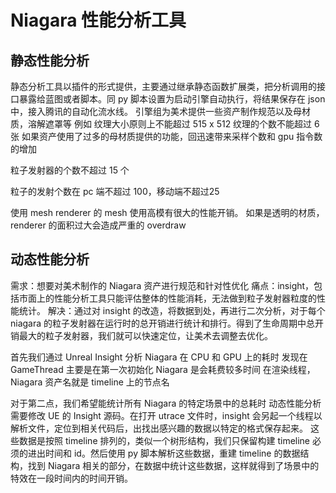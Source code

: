 # Niagara 性能分析工具
## 静态性能分析
静态分析工具以插件的形式提供，主要通过继承静态函数扩展类，把分析调用的接口暴露给蓝图或者脚本。同 py 脚本设置为启动引擎自动执行，将结果保存在 json 中，接入腾讯的自动化流水线。
引擎组为美术提供一些资产制作规范以及母材质，溶解遮罩等
例如
纹理大小原则上不能超过 515 x 512
纹理的个数不能超过 6 张
如果资产使用了过多的母材质提供的功能，回迅速带来采样个数和 gpu 指令数的增加

粒子发射器的个数不超过 15 个

粒子的发射个数在 pc 端不超过 100，移动端不超过25

使用 mesh renderer 的 mesh 使用高模有很大的性能开销。
如果是透明的材质，renderer 的面积过大会造成严重的 overdraw

## 动态性能分析

需求：想要对美术制作的 Niagara 资产进行规范和针对性优化
痛点：insight，包括市面上的性能分析工具只能评估整体的性能消耗，无法做到粒子发射器粒度的性能统计。
解决：通过对 insight 的改造，将数据到处，再进行二次分析，对于每个 niagara 的粒子发射器在运行时的总开销进行统计和排行。得到了生命周期中总开销最大的粒子发射器，我们就可以快速定位，让美术去调整去优化。



首先我们通过 Unreal Insight 分析 Niagara 在 CPU 和 GPU 上的耗时
发现在 GameThread 主要是在第一次初始化 Niagara 是会耗费较多时间
在渲染线程，Niagara 资产名就是 timeline 上的节点名

对于第二点，我们希望能统计所有 Niagara 的特定场景中的总耗时
动态性能分析需要修改 UE 的 Insight 源码。在打开 utrace 文件时，insight 会另起一个线程以解析文件，定位到相关代码后，出找出感兴趣的数据以特定的格式保存起来。
这些数据是按照 timeline 排列的，类似一个树形结构，我们只保留构建 timeline 必须的进出时间和 id。然后使用 py 脚本解析这些数据，重建 timeline 的数据结构，找到 Niagara 相关的部分，在数据中统计这些数据，这样就得到了场景中的特效在一段时间内的时间开销。